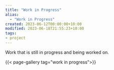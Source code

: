 ```yaml
---
title: "Work in Progress"
alias:
  - "Work in Progress"
created: 2023-06-12T00:00:00+10:00
modified: 2023-06-18T21:55:23+10:00
tags:
- project
---
```


Work that is still in progress and being worked on.

{{< page-gallery tag="work in progress">}} 